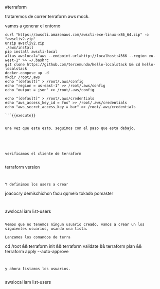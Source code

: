 #terraform

trataremos de correr terraform aws mock.

vamos a generar el entorno

```
curl "https://awscli.amazonaws.com/awscli-exe-linux-x86_64.zip" -o "awscliv2.zip"
unzip awscliv2.zip
./aws/install
pip install awscli-local
alias awslocal="aws --endpoint-url=http://localhost:4566 --region eu-west-1" >> ~/.bashrc
git clone https://github.com/tercemundo/hello-localstack && cd hello-localstack
docker-compose up -d
mkdir /root/.aws
echo "[default]" > /root/.aws/config
echo "region = us-east-1" >> /root/.aws/config
echo "output = json" >> /root/.aws/config

echo "[default]" > /root/.aws/credentials
echo "aws_access_key_id = foo" >> /root/.aws/credentials
echo "aws_secret_access_key = bar" >> /root/.aws/credentials

```{{execute}}


una vez que este esto, seguimos con el paso que esta debajo.





verificamos el cliente de terraform


```
terraform version

```{{execute}}


Y definimos los users a crear

```
joacocry
demischichon
facu
qqmelo
tokado
pomaster
```


```
awslocal iam list-users
```{{execute}}

Vemos que no tenemos ningun usuario creado. vamos a crear un los siguientes usuarios, usando una lista. 

Lanzamos los comandos de terra

```
cd /root && terraform init && terraform validate && terraform plan && terraform apply --auto-approve
```{{execute}}


y ahora listamos los usuarios.


```
awslocal iam list-users
```{{execute}}


